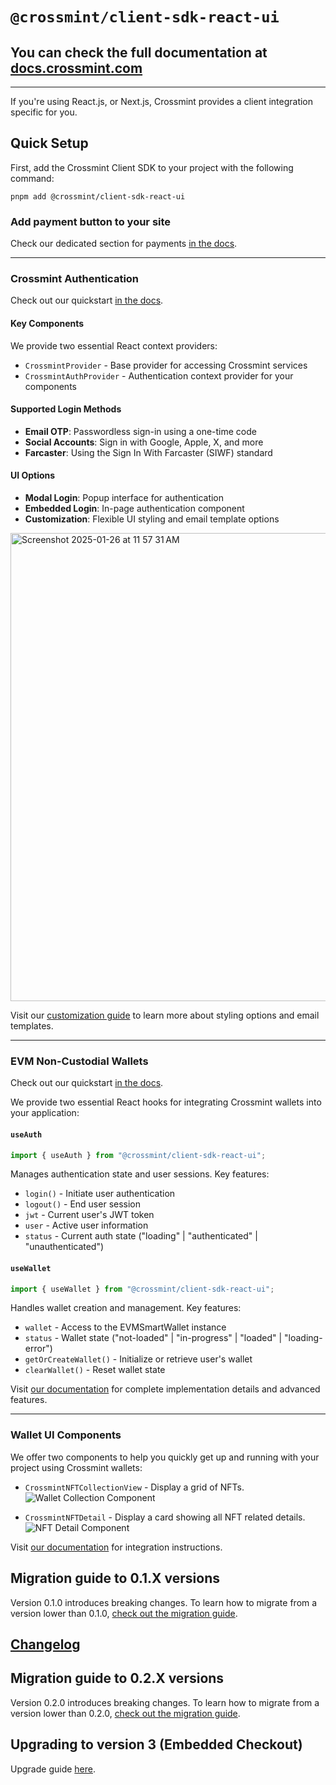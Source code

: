 # `@crossmint/client-sdk-react-ui`

## You can check the full documentation at [docs.crossmint.com](https://docs.crossmint.com/)

---

If you're using React.js, or Next.js, Crossmint provides a client integration specific for you.

## Quick Setup

First, add the Crossmint Client SDK to your project with the following command:

```shell
pnpm add @crossmint/client-sdk-react-ui
```

### Add payment button to your site

Check our dedicated section for payments [in the docs](https://docs.crossmint.com/docs/integration-guide).

---

### Crossmint Authentication

Check out our quickstart [in the docs](https://docs.crossmint.com/authentication/quickstart).

#### Key Components
We provide two essential React context providers:

- `CrossmintProvider` - Base provider for accessing Crossmint services
- `CrossmintAuthProvider` - Authentication context provider for your components

#### Supported Login Methods
- **Email OTP**: Passwordless sign-in using a one-time code
- **Social Accounts**: Sign in with Google, Apple, X, and more
- **Farcaster**: Using the Sign In With Farcaster (SIWF) standard

#### UI Options
- **Modal Login**: Popup interface for authentication
- **Embedded Login**: In-page authentication component
- **Customization**: Flexible UI styling and email template options

<img width="749" alt="Screenshot 2025-01-26 at 11 57 31 AM" src="https://github.com/user-attachments/assets/bd18ce58-ea57-43a0-bda7-9237d77f3b40" />

Visit our [customization guide](https://docs.crossmint.com/authentication/customization) to learn more about styling options and email templates.

---

### EVM Non-Custodial Wallets

Check out our quickstart [in the docs](https://docs.crossmint.com/wallets/quickstarts/EVM/non-custodial-wallets/evm-non-custodial-client-side).

We provide two essential React hooks for integrating Crossmint wallets into your application:

#### `useAuth`
```typescript
import { useAuth } from "@crossmint/client-sdk-react-ui";
```
Manages authentication state and user sessions. Key features:
- `login()` - Initiate user authentication
- `logout()` - End user session
- `jwt` - Current user's JWT token
- `user` - Active user information
- `status` - Current auth state ("loading" | "authenticated" | "unauthenticated")

#### `useWallet`
```typescript
import { useWallet } from "@crossmint/client-sdk-react-ui";
```
Handles wallet creation and management. Key features:
- `wallet` - Access to the EVMSmartWallet instance
- `status` - Wallet state ("not-loaded" | "in-progress" | "loaded" | "loading-error")
- `getOrCreateWallet()` - Initialize or retrieve user's wallet
- `clearWallet()` - Reset wallet state

Visit [our documentation](https://docs.crossmint.com/wallets/quickstarts/overview) for complete implementation details and advanced features.

---

### Wallet UI Components

We offer two components to help you quickly get up and running with your project using Crossmint wallets:

-   `CrossmintNFTCollectionView` - Display a grid of NFTs.
    ![Wallet Collection Component](https://user-images.githubusercontent.com/20989060/223705873-79197f38-4fb6-4773-98b9-82ef80f24aef.png)

-   `CrossmintNFTDetail` - Display a card showing all NFT related details.
    ![NFT Detail Component](https://user-images.githubusercontent.com/20989060/223704647-8b99ae40-6ebf-4cd6-bc20-c41c5fd13db0.png)

Visit [our documentation](https://docs.crossmint.com/wallets/advanced/wallet-ui-components) for integration instructions.

## Migration guide to 0.1.X versions

Version 0.1.0 introduces breaking changes. To learn how to migrate from a version lower than 0.1.0, [check out the migration guide](https://docs.google.com/document/d/14IKpjrij7kU7Dr0I7rZkf0PyDNbXiklx2v4GuzUrFbw/edit?usp=sharing).

## [Changelog](https://docs.google.com/document/d/e/2PACX-1vR5NzVS2msrCMZxlcfBgAT-Y8kAypeKqH_WBeNiwVTmyEzLZvJBWrKrz_966-d3jumwIBi94IXGT6Wp/pub)

## Migration guide to 0.2.X versions

Version 0.2.0 introduces breaking changes. To learn how to migrate from a version lower than 0.2.0, [check out the migration guide](https://docs.google.com/document/d/1mA0W-iAs0nHHW0ANX0TfZ5qrzxPGxNchPj13W6cHc-Y/edit?usp=sharing).

## Upgrading to version 3 (Embedded Checkout)

Upgrade guide [here](https://docs.crossmint.com/nft-checkout/embedded/upgrade/v3#which-version-am-i-using).
